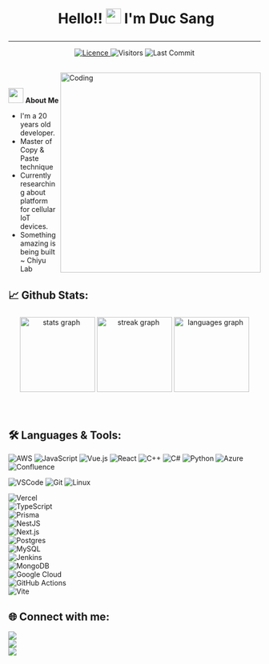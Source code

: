 # <p align="center">️ **Hello!! <img src="https://raw.githubusercontent.com/KarthikNayak024/KarthikNayak024/master/assets/wave.gif" alt="waving hand" width="30px"> I'm Duc Sang** </p>

---

<p align="center">
<a href="https://github.com/mahou-anisphia/mahou-anisphia/blob/main/LICENSE">
<img alt="Licence" src="https://img.shields.io/badge/license-BY--NC-brightgreen?logo=BY-NC"/>
</a>
</a>
<img alt="Visitors" src="https://komarev.com/ghpvc/?username=mahou-anisphia&style=flat&labelColor=black&logo=github&label=PROFILE+VIEWS&color=29bf12"/>
<img alt="Last Commit" src="https://img.shields.io/github/last-commit/mahou-anisphia/mahou-anisphia?logo=markdown&label=LAST+UPDATE&color=29bf12&style=flat">
</p>

</br>

<img align="right" alt="Coding" width="400" src="https://media.giphy.com/media/v1.Y2lkPTc5MGI3NjExODM5dmlzaTl5OWlvbW8yaW9qcjZmdGhlMWZiNG4zMXh2azVhdnh2YSZlcD12MV9pbnRlcm5hbF9naWZfYnlfaWQmY3Q9Zw/76JR4yqX2AQTJTgrcj/giphy-downsized-large.gif">
</br>

 <img src="https://media.giphy.com/media/WUlplcMpOCEmTGBtBW/giphy.gif" width="30"> **About Me**

- I'm a 20 years old developer.
- Master of Copy & Paste technique
- Currently researching about platform for cellular IoT devices.
- Something amazing is being built ~ Chiyu Lab

## 📈 **Github Stats:**

###

<div align="center">
   <img src="https://github-readme-stats.vercel.app/api?username=mahou-anisphia&show_icons=true&theme=dark" height="150" alt="stats graph" />
  <img src="https://github-readme-streak-stats.herokuapp.com/?user=mahou-anisphia&theme=dark&hide_border=false" height="150" alt="streak graph" />
  <img src="https://github-readme-stats.vercel.app/api/top-langs?username=mahou-anisphia&locale=en&hide_title=false&layout=compact&card_width=320&langs_count=5&theme=dark&hide_border=false" height="150" alt="languages graph"  />
</div>

###


</br>

## 🛠️ **Languages & Tools:**

![AWS](https://img.shields.io/badge/aws-FF9900?style=for-the-badge&logo=amazonaws&logoColor=white)
![JavaScript](https://img.shields.io/badge/javascript-323330?style=for-the-badge&logo=javascript&logoColor=F7DF1E)
![Vue.js](https://img.shields.io/badge/vuejs-%2335495e.svg?style=for-the-badge&logo=vuedotjs&logoColor=%234FC08D)
![React](https://img.shields.io/badge/-React-blue?style=for-the-badge&logo=react)
![C++](https://img.shields.io/badge/c++%20-%2300599C.svg?&style=for-the-badge&logo=c%2B%2B&ogoColor=white)
![C#](https://img.shields.io/badge/c%23-%23239120.svg?style=for-the-badge&logo=c-sharp&logoColor=white)
![Python](https://img.shields.io/badge/python-3670A0?style=for-the-badge&logo=python&logoColor=ffdd54)
![Azure](https://img.shields.io/badge/azure-0078D4?style=for-the-badge&logo=microsoftazure&logoColor=white)
![Confluence](https://img.shields.io/badge/Confluence-172B4D?style=for-the-badge&logo=confluence&logoColor=white)

![VSCode](https://img.shields.io/badge/-vscode-007ACC?style=for-the-badge&logo=visual-studio-code)
![Git](https://img.shields.io/badge/git%20-%23F05032.svg?&style=for-the-badge&logo=git&logoColor=white)
![Linux](https://img.shields.io/badge/-linux-FCC624?style=for-the-badge&logo=linux&logoColor=black)

![Vercel](https://img.shields.io/badge/vercel-%23000000.svg?style=for-the-badge&logo=vercel&logoColor=white)  
![TypeScript](https://img.shields.io/badge/typescript-007ACC?style=for-the-badge&logo=typescript&logoColor=white)  
![Prisma](https://img.shields.io/badge/prisma-2D3748?style=for-the-badge&logo=prisma&logoColor=white)  
![NestJS](https://img.shields.io/badge/nestjs-%23E0234E.svg?style=for-the-badge&logo=nestjs&logoColor=white)  
![Next.js](https://img.shields.io/badge/next.js-%23000000.svg?style=for-the-badge&logo=nextdotjs&logoColor=white)  
![Postgres](https://img.shields.io/badge/postgres-%23316192.svg?style=for-the-badge&logo=postgresql&logoColor=white)  
![MySQL](https://img.shields.io/badge/mysql-%2300f.svg?style=for-the-badge&logo=mysql&logoColor=white)  
![Jenkins](https://img.shields.io/badge/jenkins-%232C5263.svg?style=for-the-badge&logo=jenkins&logoColor=white)  
![MongoDB](https://img.shields.io/badge/mongoDB-%2347A248.svg?style=for-the-badge&logo=mongodb&logoColor=white)  
![Google Cloud](https://img.shields.io/badge/Google%20Cloud-%234285F4.svg?style=for-the-badge&logo=google-cloud&logoColor=white)  
![GitHub Actions](https://img.shields.io/badge/github%20actions-%232671E5.svg?style=for-the-badge&logo=githubactions&logoColor=white)  
![Vite](https://img.shields.io/badge/vite-%23646CFF.svg?style=for-the-badge&logo=vite&logoColor=white)

## 🌐 **Connect with me:** ️

[<img src="https://img.shields.io/badge/LinkedIn-duc--sang-informational?style=for-the-badge&labelColor=black&logo=linkedin&logoColor=0077b5&&color=0077b5"/>][linkedin] </br>
[<img src="https://img.shields.io/badge/Gmail-ducsang2004@gmail.com-informational?style=for-the-badge&labelColor=black&logoColor=d14836&logo=gmail&color=d14836"/>][gmail] </br>
[<img src="https://img.shields.io/badge/Github-mahou--anisphia-informational?style=for-the-badge&labelColor=black&logo=github&color=7d88e6"/>][github] </br>
<!-- [<img src="https://img.shields.io/badge/Stackoverflow-mahou--anisphia-informational?style=for-the-badge&labelColor=black&logo=stackoverflow&logoColor=fe7a16&color=fe7a16"/>][stackoverflow] </br>
[<img src="https://img.shields.io/badge/Twitter-@mahou_anisphia-informational?style=for-the-badge&labelColor=black&logo=twitter&logoColor=#1DA1F2&color=1da1f2"/>][twitter] -->
 </br>

</br>

<!-- Links of Definitions -->

[linkedin]: [https://www.linkedin.com/in/duc-sang](https://www.linkedin.com/in/truong-duc-sang-27a566259/)
[gmail]: mailto:ducsang2004@gmail.com
<!-- [stackoverflow]: https://stackoverflow.com/users/your-profile -->
[github]: https://github.com/mahou-anisphia
<!-- [twitter]: https://twitter.com/mahou_anisphia -->
